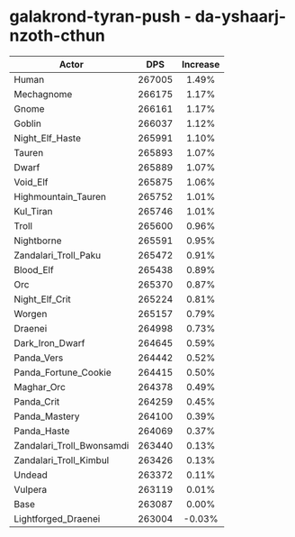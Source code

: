 # galakrond-tyran-push - da-yshaarj-nzoth-cthun
| Actor | DPS | Increase |
|---|:---:|:---:|
|Human|267005|1.49%|
|Mechagnome|266175|1.17%|
|Gnome|266161|1.17%|
|Goblin|266037|1.12%|
|Night_Elf_Haste|265991|1.10%|
|Tauren|265893|1.07%|
|Dwarf|265889|1.07%|
|Void_Elf|265875|1.06%|
|Highmountain_Tauren|265752|1.01%|
|Kul_Tiran|265746|1.01%|
|Troll|265600|0.96%|
|Nightborne|265591|0.95%|
|Zandalari_Troll_Paku|265472|0.91%|
|Blood_Elf|265438|0.89%|
|Orc|265370|0.87%|
|Night_Elf_Crit|265224|0.81%|
|Worgen|265157|0.79%|
|Draenei|264998|0.73%|
|Dark_Iron_Dwarf|264645|0.59%|
|Panda_Vers|264442|0.52%|
|Panda_Fortune_Cookie|264415|0.50%|
|Maghar_Orc|264378|0.49%|
|Panda_Crit|264259|0.45%|
|Panda_Mastery|264100|0.39%|
|Panda_Haste|264069|0.37%|
|Zandalari_Troll_Bwonsamdi|263440|0.13%|
|Zandalari_Troll_Kimbul|263426|0.13%|
|Undead|263372|0.11%|
|Vulpera|263119|0.01%|
|Base|263087|0.00%|
|Lightforged_Draenei|263004|-0.03%|
